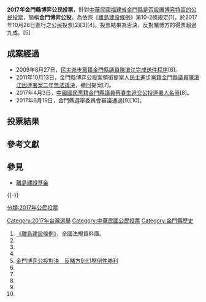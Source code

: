 **2017年金門縣博弈公民投票**，針對[中華民國](../Page/中華民國.md "wikilink")[福建省](../Page/福建省_\(中華民國\).md "wikilink")[金門縣是否設置](../Page/金門縣.md "wikilink")[博弈特區的](https://zh.wikipedia.org/wiki/博弈 "wikilink")[公民投票](../Page/公民投票.md "wikilink")，簡稱**金門博弈公投**，為依照《[離島建設條例](https://zh.wikipedia.org/wiki/s:離島建設條例 "wikilink")》第10-2條規定\[1\]，於2017年10月28日進行之公民投票\[2\]\[3\]\[4\]。投票結果為否決，反對賭博方的得票超過九成。\[5\]

## 成案經過

  - 2009年8月27日，[民主進步黨籍](../Page/民主進步黨.md "wikilink")[金門縣議員](https://zh.wikipedia.org/wiki/金門縣議員 "wikilink")[陳滄江完成送件程序](../Page/陳滄江.md "wikilink")\[6\]。
  - 2011年10月13日，金門縣博弈公投案領銜提案人[民主進步黨籍](../Page/民主進步黨.md "wikilink")[金門縣議員](https://zh.wikipedia.org/wiki/金門縣議員 "wikilink")[陳滄江因連署案二年無法議決](../Page/陳滄江.md "wikilink")，撤回提案\[7\]。
  - 2017年4月3日，[中國國民黨籍](https://zh.wikipedia.org/wiki/中國國民黨籍 "wikilink")[金門縣議員](https://zh.wikipedia.org/wiki/金門縣議員 "wikilink")[蔡春生遞交公投連署人名冊](https://zh.wikipedia.org/wiki/蔡春生 "wikilink")\[8\]。
  - 2017年6月19日，金門縣選舉委員會審議通過\[9\]\[10\]。

## 投票結果

## 參考文獻

<references />

## 參見

  - [離島建設基金](../Page/離島建設基金.md "wikilink")

{{-}}

[分類:2017年公民投票](https://zh.wikipedia.org/wiki/分類:2017年公民投票 "wikilink")

[Category:2017年台灣選舉](https://zh.wikipedia.org/wiki/Category:2017年台灣選舉 "wikilink")
[Category:中華民國公民投票](https://zh.wikipedia.org/wiki/Category:中華民國公民投票 "wikilink")
[Category:金門縣歷史](https://zh.wikipedia.org/wiki/Category:金門縣歷史 "wikilink")

1.  [《離島建設條例》](http://law.moj.gov.tw/LawClass/LawAll.aspx?PCode=A0030121)，全國法規資料庫。
2.
3.
4.
5.  [金門博弈公投對決　反賭方9比1壓倒性勝利](http://www.appledaily.com.tw/realtimenews/article/new/20171028/1230743/)
6.
7.
8.
9.
10.